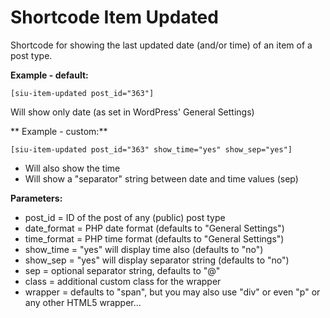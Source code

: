 # Shortcode Item Updated

Shortcode for showing the last updated date (and/or time) of an item of a post type.

**Example - default:**

```
[siu-item-updated post_id="363"]
```

Will show only date (as set in WordPress' General Settings)

** Example - custom:**

```
[siu-item-updated post_id="363" show_time="yes" show_sep="yes"]
```

- Will also show the time
- Will show a "separator" string between date and time values (sep)

**Parameters:**

- post_id = ID of the post of any (public) post type
- date_format = PHP date format (defaults to "General Settings")
- time_format = PHP time format (defaults to "General Settings")
- show_time = "yes" will display time also (defaults to "no")
- show_sep = "yes" will display separator string (defaults to "no")
- sep = optional separator string, defaults to "@"
- class = additional custom class for the wrapper
- wrapper = defaults to "span", but you may also use "div" or even "p" or any other HTML5 wrapper...